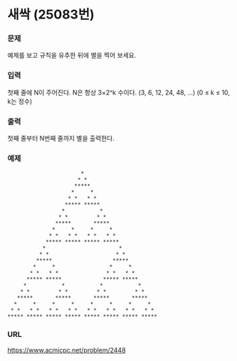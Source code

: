 # 새싹 \(25083번\)

### 문제

예제를 보고 규칙을 유추한 뒤에 별을 찍어 보세요.
     

### 입력

첫째 줄에 N이 주어진다. N은 항상 3×2^k 수이다. \(3, 6, 12, 24, 48, ...\) (0 ≤ k ≤ 10, k는 정수)


### 출력

첫째 줄부터 N번째 줄까지 별을 출력한다.


### 예제
```
                       *                        
                      * *                       
                     *****                      
                    *     *                     
                   * *   * *                    
                  ***** *****                   
                 *           *                  
                * *         * *                 
               *****       *****                
              *     *     *     *               
             * *   * *   * *   * *              
            ***** ***** ***** *****             
           *                       *            
          * *                     * *           
         *****                   *****          
        *     *                 *     *         
       * *   * *               * *   * *        
      ***** *****             ***** *****       
     *           *           *           *      
    * *         * *         * *         * *     
   *****       *****       *****       *****    
  *     *     *     *     *     *     *     *   
 * *   * *   * *   * *   * *   * *   * *   * *  
***** ***** ***** ***** ***** ***** ***** *****
```


### URL

https://www.acmicpc.net/problem/2448
